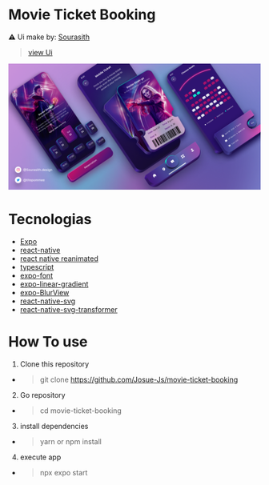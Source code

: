 # Movie Ticket Booking

⚠️ Ui make by: [Sourasith](https://www.figma.com/community/file/1102953368834419129/Movie-Ticket-Booking-App-Design) 
> [view Ui](https://www.figma.com/community/file/1102953368834419129/Movie-Ticket-Booking-App-Design)

![Preview](/screenshots/banner.png)


# Tecnologias

* [Expo](https://nextjs.org)
* [react-native](https://reactnative.dev)
* [react native reanimated](https://docs.swmansion.com/react-native-reanimated/)
* [typescript](https://www.typescriptlang.org/docs/handbook/intro.html)
* [expo-font](https://docs.expo.dev/versions/latest/sdk/font/)
* [expo-linear-gradient](https://docs.expo.dev/versions/latest/sdk/linear-gradient/)
* [expo-BlurView](https://docs.expo.dev/versions/latest/sdk/blur-view/)
* [react-native-svg](https://github.com/software-mansion/react-native-svg)
* [react-native-svg-transformer](https://github.com/kristerkari/react-native-svg-transformer)


# How To use

1. Clone this repository
* > git clone https://github.com/Josue-Js/movie-ticket-booking

2. Go repository
* > cd movie-ticket-booking

3. install dependencies
* >yarn or npm install 

4. execute app
* > npx expo start
